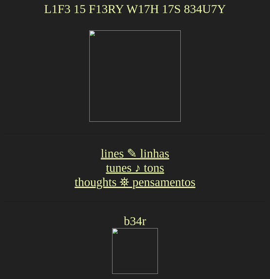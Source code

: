 <link href="https://fonts.googleapis.com/css2?family=UnifrakturCook:wght@700" rel="stylesheet">
<link href="https://fonts.googleapis.com/css2?family=Rubik+Glitch" rel="stylesheet">
<link href="https://fonts.googleapis.com/css2?family=Pixelify+Sans" rel="stylesheet">


<style>
  body { 
    background-color:#212121;
    font-size: 40px;
    color:#edffa8;
    font-family: UnifrakturCook;
  }

  a {
    color: #edffa8;
  }

  .glitch {
    font-family: Rubik Glitch;
  }

  .fraktur {
    font-family: UnifrakturCook;
  }
</style>

<center>

  <br> 
  <div class="glitch"> L1F3 15 F13RY W17H 17S 834U7Y</div>
  <br>
  <img src="8bit_glitch.png" width="300" height="300">
  <br>
 
  <hr>
  <div>
  <a href="source/l1n3z.html">lines &#9998; linhas</a>
  <br>
  <a href="source/7un3z.html">tunes &#9834; tons</a>
  <br>
  <a href="source/7h0ugh7z.html">thoughts &#9967; pensamentos</a>
  <br>
  </div>

  <hr>

  <div class="fraktur">b34r</div>  
  <img src="BEAR.png" width="150" height="150">

</center>
